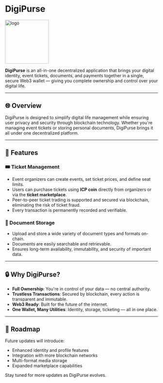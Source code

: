 # DigiPurse
<img width="144" height="144" alt="logo" src="https://github.com/user-attachments/assets/a08638dc-df98-4785-bba9-407b33ea1e39" />

**DigiPurse** is an all-in-one decentralized application that brings your digital identity, event tickets, documents, and payments together in a single, secure Web3 wallet — giving you complete ownership and control over your digital life.

---

## 🌐 Overview

DigiPurse is designed to simplify digital life management while ensuring user privacy and security through blockchain technology. Whether you're managing event tickets or storing personal documents, DigiPurse brings it all under one decentralized platform.

---

## 🚀 Features

### 🎟️ Ticket Management
- Event organizers can create events, set ticket prices, and define seat limits.
- Users can purchase tickets using **ICP coin** directly from organizers or via the **ticket marketplace**.
- Peer-to-peer ticket trading is supported and secured via blockchain, eliminating the risk of ticket fraud.
- Every transaction is permanently recorded and verifiable.

### 📄 Document Storage
- Upload and store a wide variety of document types and formats on-chain.
- Documents are easily searchable and retrievable.
- Ensures long-term availability, immutability, and security of important data.

---

## 🔒 Why DigiPurse?

- **Full Ownership**: You're in control of your data — no central authority.
- **Trustless Transactions**: Secured by blockchain, every action is transparent and immutable.
- **Web3 Ready**: Built for the future of the internet.
- **One Wallet, Many Utilities**: Identity, storage, ticketing — all in one place.

---

## 🧭 Roadmap

Future updates will introduce:
- Enhanced identity and profile features  
- Integration with more blockchain networks  
- Multi-format media storage  
- Expanded marketplace capabilities  

Stay tuned for more updates as DigiPurse evolves.
